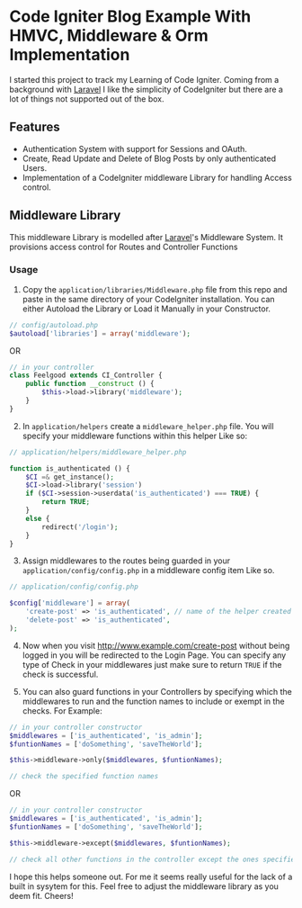 # Code Igniter Blog Example With HMVC, Middleware & Orm Implementation
I started this project to track my Learning of Code Igniter. Coming from a background with [Laravel](https://laravel.com) I like the simplicity of CodeIgniter but there are a lot of things not supported out of the box. 

## Features
- Authentication System with support for Sessions and OAuth.
- Create, Read Update and Delete of Blog Posts by only authenticated Users.
- Implementation of a CodeIgniter middleware Library for handling Access control.

## Middleware Library
This middleware Library is modelled after [Laravel](https://laravel.com)'s Middleware System. It provisions access control for Routes and Controller Functions

### Usage
1. Copy the ````application/libraries/Middleware.php```` file from this repo and paste in the same directory of your CodeIgniter installation. You can either Autoload the Library or Load it Manually in your Constructor.

````php
// config/autoload.php
$autoload['libraries'] = array('middleware');
````
OR

````php
// in your controller
class Feelgood extends CI_Controller {
	public function __construct () {
		$this->load->library('middleware');
	}
}
````
2. In  ````application/helpers```` create a  ````middleware_helper.php```` file. You will specify your middleware functions within this helper Like so:

````php
// application/helpers/middleware_helper.php

function is_authenticated () {
	$CI =& get_instance();
	$CI->load->library('session')
	if ($CI->session->userdata('is_authenticated') === TRUE) {
		return TRUE;
	}
	else {
		redirect('/login');
	}
}
```` 

3. Assign middlewares to the routes being guarded in your ```` application/config/config.php```` in a middleware config item  Like so.

````php
// application/config/config.php

$config['middleware'] = array(
	'create-post' => 'is_authenticated', // name of the helper created
	'delete-post' => 'is_authenticated',
);
````

4. Now when you visit http://www.example.com/create-post without being logged in you will be redirected to the Login Page. You can specify any type of Check in your middlewares just make sure to return ````TRUE```` if the check is successful.

5. You can also guard functions in your Controllers by specifying which the middlewares to run and the function names to include or exempt in the checks. For Example:

````php
// in your controller constructor
$middlewares = ['is_authenticated', 'is_admin'];
$funtionNames = ['doSomething', 'saveTheWorld'];

$this->middleware->only($middlewares, $funtionNames);

// check the specified function names
````

OR

````php
// in your controller constructor
$middlewares = ['is_authenticated', 'is_admin'];
$funtionNames = ['doSomething', 'saveTheWorld'];

$this->middleware->except($middlewares, $funtionNames);

// check all other functions in the controller except the ones specified
````

I hope this helps someone out. For me it seems really useful for the lack of a built in sysytem for this. Feel free to adjust the middleware library as you deem fit. Cheers! 

